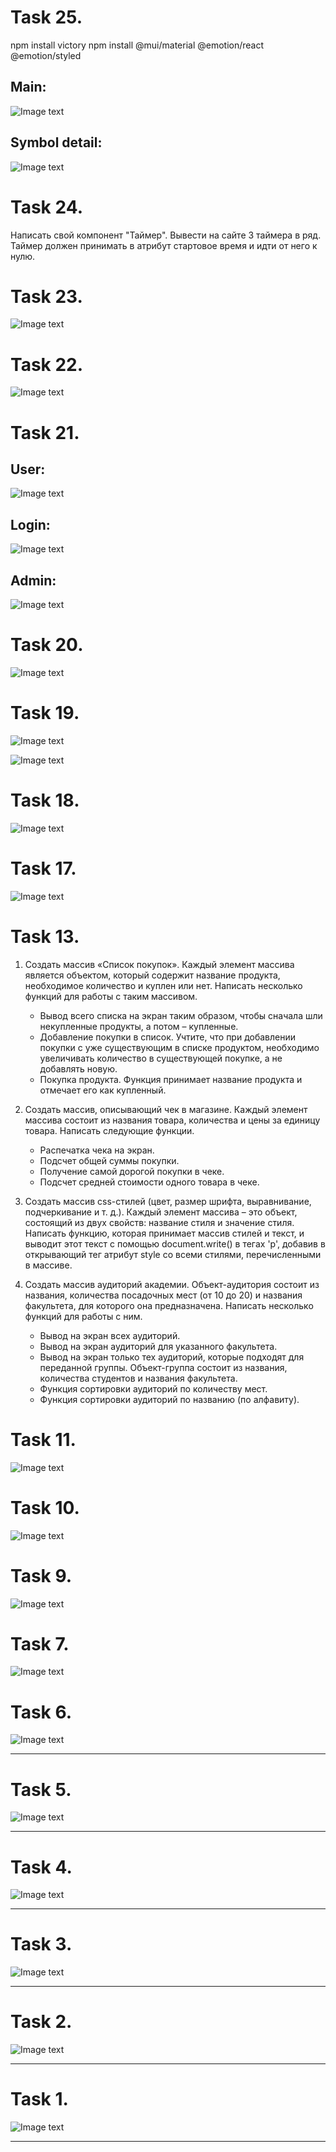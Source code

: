 
# Task 25.

npm install victory
npm install @mui/material @emotion/react @emotion/styled

## Main:

![Image text](https://raw.githubusercontent.com/VLola/html/master/Task_25/public/main.png)

## Symbol detail:

![Image text](https://raw.githubusercontent.com/VLola/html/master/Task_25/public/symbol.png)

# Task 24.

Написать свой компонент "Таймер".
Вывести на сайте 3 таймера в ряд.
Таймер должен принимать в атрибут стартовое время и идти от него к нулю.

# Task 23.

![Image text](https://raw.githubusercontent.com/VLola/html/master/Task_23/public/images/main.png)

# Task 22.

![Image text](https://raw.githubusercontent.com/VLola/html/master/Task_22/images/main.png)

# Task 21.

## User:

![Image text](https://raw.githubusercontent.com/VLola/html/master/Task_21/images/user.png)

## Login:

![Image text](https://raw.githubusercontent.com/VLola/html/master/Task_21/images/login.png)

## Admin:

![Image text](https://raw.githubusercontent.com/VLola/html/master/Task_21/images/admin.png)

# Task 20.

![Image text](https://raw.githubusercontent.com/VLola/html/master/Task_20/images/main.png)

# Task 19.

![Image text](https://raw.githubusercontent.com/VLola/html/master/Task_19/images/login.png)

![Image text](https://raw.githubusercontent.com/VLola/html/master/Task_19/images/repassword.png)

# Task 18.

![Image text](https://raw.githubusercontent.com/VLola/html/master/Task_18/images/main.png)

# Task 17.

![Image text](https://raw.githubusercontent.com/VLola/html/master/Task_17/images/main.png)

# Task 13.

1. Создать массив «Список покупок». Каждый элемент массива является объектом, который содержит название продукта, необходимое количество и куплен или нет. Написать несколько функций для работы с таким массивом.
    + Вывод всего списка на экран таким образом, чтобы сначала шли некупленные продукты, а потом – купленные.
    + Добавление покупки в список. Учтите, что при добавлении покупки с уже существующим в списке продуктом, необходимо увеличивать количество в существующей покупке, а не добавлять новую.
    + Покупка продукта. Функция принимает название продукта и отмечает его как купленный.

2. Создать массив, описывающий чек в магазине. Каждый элемент массива состоит из названия товара, количества и цены за единицу товара. Написать следующие функции.
    + Распечатка чека на экран.
    + Подсчет общей суммы покупки.
    + Получение самой дорогой покупки в чеке.
    + Подсчет средней стоимости одного товара в чеке.

3. Создать массив css-стилей (цвет, размер шрифта, выравнивание, подчеркивание и т. д.). Каждый элемент массива – это объект, состоящий из двух свойств: название стиля и значение стиля.
Написать функцию, которая принимает массив стилей и
текст, и выводит этот текст с помощью document.write() в тегах 'p', добавив в открывающий тег атрибут style со всеми стилями, перечисленными в массиве.

4. Создать массив аудиторий академии. Объект-аудитория состоит из названия, количества посадочных мест (от 10 до 20) и названия факультета, для которого она предназначена. Написать несколько функций для работы с ним.
    + Вывод на экран всех аудиторий.
    + Вывод на экран аудиторий для указанного факультета.
    + Вывод на экран только тех аудиторий, которые подходят для переданной группы. Объект-группа состоит из названия, количества студентов и названия факультета.
    + Функция сортировки аудиторий по количеству мест.
    + Функция сортировки аудиторий по названию (по алфавиту).

# Task 11.

![Image text](https://raw.githubusercontent.com/VLola/html/master/Task_11/images/main.png)

# Task 10.

![Image text](https://raw.githubusercontent.com/VLola/html/master/Task_10/images/main.png)

# Task 9.

![Image text](https://raw.githubusercontent.com/VLola/html/master/Task_09/images/main.png)

# Task 7.

![Image text](https://raw.githubusercontent.com/VLola/html/master/Task_07/images/main.png)


# Task 6.

![Image text](https://raw.githubusercontent.com/VLola/html/master/Task_06/images/main.png)

___
# Task 5.

![Image text](https://raw.githubusercontent.com/VLola/html/master/Task_05/images/main.png)

___
# Task 4.

![Image text](https://raw.githubusercontent.com/VLola/html/master/Task_04/images/main.png)

___
# Task 3.

![Image text](https://raw.githubusercontent.com/VLola/html/master/Task_03/images/main.png)

___
# Task 2.

![Image text](https://raw.githubusercontent.com/VLola/html/master/Task_02/images/main.png)

___
# Task 1.

![Image text](https://raw.githubusercontent.com/VLola/html/master/Task_01/images/main.png)

___
